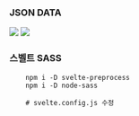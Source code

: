 ### JSON DATA

![](https://jsonplaceholder.typicode.com/)
![](https://www.npmjs.com/package/svelte-paginate)

### 스벨트 SASS
```
    npm i -D svelte-preprocess
    npm i -D node-sass

    # svelte.config.js 수정
    

